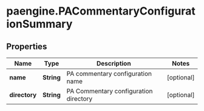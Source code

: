 # paengine.PACommentaryConfigurationSummary

## Properties

Name | Type | Description | Notes
------------ | ------------- | ------------- | -------------
**name** | **String** | PA commentary configuration name | [optional] 
**directory** | **String** | PA Commentary configuration directory | [optional] 


